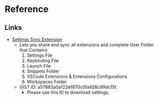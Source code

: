 # Reference

## Links

- [Settings Sync Extension](https://marketplace.visualstudio.com/items?itemName=Shan.code-settings-sync)
  - Lets you share and sync all extensions and complete User Folder that Contains:
    1. Settings File
    2. Keybinding File
    3. Launch File
    4. Snippets Folder
    5. VSCode Extensions & Extensions Configurations
    6. Workspaces Folder
  - GIST ID: a57883a0af22ef870c0fa928c99dc15f.
    - Please use this ID to download settings.
    
